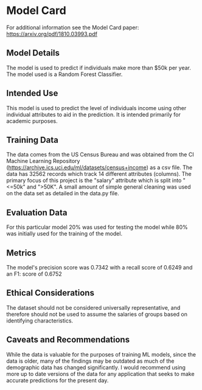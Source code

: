 # Model Card

For additional information see the Model Card paper: https://arxiv.org/pdf/1810.03993.pdf

## Model Details

The model is used to predict if individuals make more than $50k per year. The model used is a Random Forest Classifier.

## Intended Use
This model is used to predict the level of individuals income using other individual attributes to aid in the prediction. It is intended primarily for academic purposes.
## Training Data
The data comes from the US Census Bureau and was obtained from the CI Machine Learning Repository (https://archive.ics.uci.edu/ml/datasets/census+income) as a csv file. The data has 32562 records which track 14 different attributes (columns). The primary focus of this project is the "salary" attribute which is split into "<=50k" and ">50K". A small amount of simple general cleaning was used on the data set as detailed in the data.py file.
## Evaluation Data
For this particular model 20% was used for testing the model while 80% was initially used for the training of the model.
## Metrics
The model's precision score was 0.7342 with a recall score of 0.6249 and an F1: score of 0.6752
## Ethical Considerations
The dataset should not be considered universally representative, and therefore should not be used to assume the salaries of groups based on identifying characteristics.

## Caveats and Recommendations
While the data is valuable for the purposes of training ML models, since the data is older, many of the findings may be outdated as much of the demographic data has changed significantly. I would recommend using more up to date versions of the data for any application that seeks to make accurate predictions for the present day.
